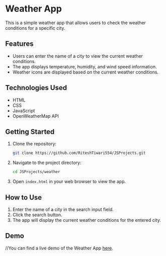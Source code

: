 # Weather App

This is a simple weather app that allows users to check the weather conditions for a specific city.

## Features

- Users can enter the name of a city to view the current weather conditions.
- The app displays temperature, humidity, and wind speed information.
- Weather icons are displayed based on the current weather conditions.

## Technologies Used

- HTML
- CSS
- JavaScript
- OpenWeatherMap API

## Getting Started

1. Clone the repository:

    ```bash
    git clone https://github.com/RiteshTiwari554/JSProjects.git
    ```

2. Navigate to the project directory:

    ```bash
    cd JSProjects/weather
    ```

3. Open `index.html` in your web browser to view the app.

## How to Use

1. Enter the name of a city in the search input field.
2. Click the search button.
3. The app will display the current weather conditions for the entered city.

## Demo

//You can find a live demo of the Weather App [here](https://example.com).

